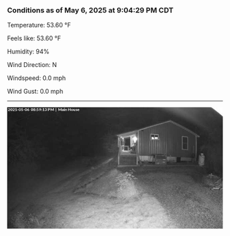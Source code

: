 ### Conditions as of May 6, 2025 at 9:04:29 PM CDT 

Temperature: 53.60 &deg;F

Feels like: 53.60 &deg;F

Humidity: 94%

Wind Direction: N

Windspeed: 0.0 mph

Wind Gust: 0.0 mph

---

<img src="./images/latest.jpeg"/>

